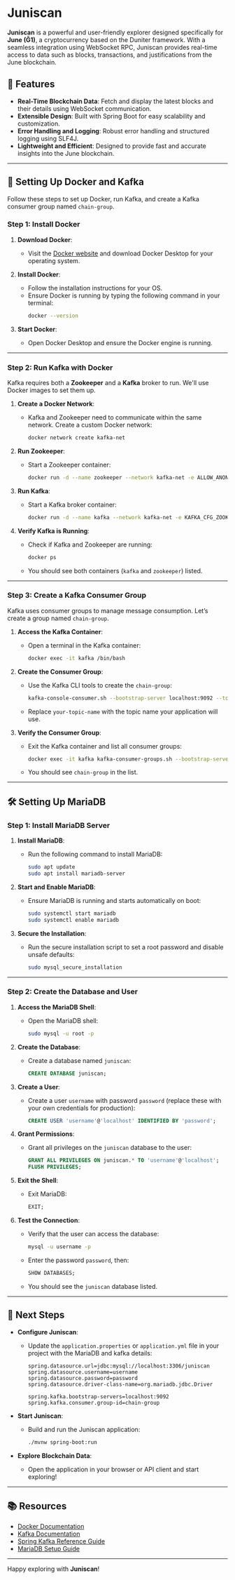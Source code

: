 # Juniscan

**Juniscan** is a powerful and user-friendly explorer designed specifically for **June (Ğ1)**, a cryptocurrency based on the Duniter framework. With a seamless integration using WebSocket RPC, Juniscan provides real-time access to data such as blocks, transactions, and justifications from the June blockchain.

## 🚀 Features

- **Real-Time Blockchain Data**: Fetch and display the latest blocks and their details using WebSocket communication.
- **Extensible Design**: Built with Spring Boot for easy scalability and customization.
- **Error Handling and Logging**: Robust error handling and structured logging using SLF4J.
- **Lightweight and Efficient**: Designed to provide fast and accurate insights into the June blockchain.

---

## 🐳 Setting Up Docker and Kafka

Follow these steps to set up Docker, run Kafka, and create a Kafka consumer group named `chain-group`.

### Step 1: Install Docker

1. **Download Docker**:
   - Visit the [Docker website](https://www.docker.com/products/docker-desktop/) and download Docker Desktop for your operating system.

2. **Install Docker**:
   - Follow the installation instructions for your OS.
   - Ensure Docker is running by typing the following command in your terminal:
     ```bash
     docker --version
     ```

3. **Start Docker**:
   - Open Docker Desktop and ensure the Docker engine is running.

---

### Step 2: Run Kafka with Docker

Kafka requires both a **Zookeeper** and a **Kafka** broker to run. We'll use Docker images to set them up.

1. **Create a Docker Network**:
   - Kafka and Zookeeper need to communicate within the same network. Create a custom Docker network:
     ```bash
     docker network create kafka-net
     ```

2. **Run Zookeeper**:
   - Start a Zookeeper container:
     ```bash
     docker run -d --name zookeeper --network kafka-net -e ALLOW_ANONYMOUS_LOGIN=yes bitnami/zookeeper:latest
     ```

3. **Run Kafka**:
   - Start a Kafka broker container:
     ```bash
     docker run -d --name kafka --network kafka-net -e KAFKA_CFG_ZOOKEEPER_CONNECT=zookeeper:2181 -e ALLOW_PLAINTEXT_LISTENER=yes -e KAFKA_CFG_ADVERTISED_LISTENERS=PLAINTEXT://localhost:9092 bitnami/kafka:latest
     ```

4. **Verify Kafka is Running**:
   - Check if Kafka and Zookeeper are running:
     ```bash
     docker ps
     ```

   - You should see both containers (`kafka` and `zookeeper`) listed.

---

### Step 3: Create a Kafka Consumer Group

Kafka uses consumer groups to manage message consumption. Let’s create a group named `chain-group`.

1. **Access the Kafka Container**:
   - Open a terminal in the Kafka container:
     ```bash
     docker exec -it kafka /bin/bash
     ```

2. **Create the Consumer Group**:
   - Use the Kafka CLI tools to create the `chain-group`:
     ```bash
     kafka-console-consumer.sh --bootstrap-server localhost:9092 --topic your-topic-name --group chain-group
     ```

   - Replace `your-topic-name` with the topic name your application will use.

3. **Verify the Consumer Group**:
   - Exit the Kafka container and list all consumer groups:
     ```bash
     docker exec -it kafka kafka-consumer-groups.sh --bootstrap-server localhost:9092 --list
     ```

   - You should see `chain-group` in the list.

---

## 🛠 Setting Up MariaDB

### Step 1: Install MariaDB Server

1. **Install MariaDB**:
   - Run the following command to install MariaDB:
     ```bash
     sudo apt update
     sudo apt install mariadb-server
     ```

2. **Start and Enable MariaDB**:
   - Ensure MariaDB is running and starts automatically on boot:
     ```bash
     sudo systemctl start mariadb
     sudo systemctl enable mariadb
     ```

3. **Secure the Installation**:
   - Run the secure installation script to set a root password and disable unsafe defaults:
     ```bash
     sudo mysql_secure_installation
     ```

---

### Step 2: Create the Database and User

1. **Access the MariaDB Shell**:
   - Open the MariaDB shell:
     ```bash
     sudo mysql -u root -p
     ```

2. **Create the Database**:
   - Create a database named `juniscan`:
     ```sql
     CREATE DATABASE juniscan;
     ```

3. **Create a User**:
   - Create a user `username` with password `password` (replace these with your own credentials for production):
     ```sql
     CREATE USER 'username'@'localhost' IDENTIFIED BY 'password';
     ```

4. **Grant Permissions**:
   - Grant all privileges on the `juniscan` database to the user:
     ```sql
     GRANT ALL PRIVILEGES ON juniscan.* TO 'username'@'localhost';
     FLUSH PRIVILEGES;
     ```

5. **Exit the Shell**:
   - Exit MariaDB:
     ```sql
     EXIT;
     ```

6. **Test the Connection**:
   - Verify that the user can access the database:
     ```bash
     mysql -u username -p
     ```
   - Enter the password `password`, then:
     ```sql
     SHOW DATABASES;
     ```

   - You should see the `juniscan` database listed.

---

## 📂 Next Steps

- **Configure Juniscan**:
   - Update the `application.properties` or `application.yml` file in your project with the MariaDB and kafka details:
     ```properties
     spring.datasource.url=jdbc:mysql://localhost:3306/juniscan
     spring.datasource.username=username
     spring.datasource.password=password
     spring.datasource.driver-class-name=org.mariadb.jdbc.Driver
     
     spring.kafka.bootstrap-servers=localhost:9092
     spring.kafka.consumer.group-id=chain-group
     ```

- **Start Juniscan**:
   - Build and run the Juniscan application:
     ```bash
     ./mvnw spring-boot:run
     ```

- **Explore Blockchain Data**:
   - Open the application in your browser or API client and start exploring!

---

## 📚 Resources

- [Docker Documentation](https://docs.docker.com/)
- [Kafka Documentation](https://kafka.apache.org/documentation/)
- [Spring Kafka Reference Guide](https://docs.spring.io/spring-kafka/docs/current/reference/html/)
- [MariaDB Setup Guide](https://www.digitalocean.com/community/tutorials/how-to-install-mariadb-on-ubuntu-20-04)

---

Happy exploring with **Juniscan**!
